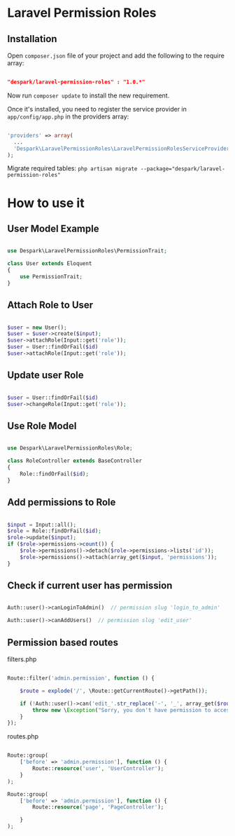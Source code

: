 # Laravel Permission Roles

## Installation

Open `composer.json` file of your project and add the following to the require array:
```json

"despark/laravel-permission-roles" : "1.0.*"

```

Now run `composer update` to install the new requirement.

Once it's installed, you need to register the service provider in `app/config/app.php` in the providers array:
```php

'providers' => array(
  ...
  'Despark\LaravelPermissionRoles\LaravelPermissionRolesServiceProvider',
);

```

Migrate required tables:
`php artisan migrate --package="despark/laravel-permission-roles"`


# How to use it

## User Model Example

```php

use Despark\LaravelPermissionRoles\PermissionTrait;

class User extends Eloquent
{
    use PermissionTrait;
}

```


## Attach Role to User

```php

$user = new User();
$user = $user->create($input);
$user->attachRole(Input::get('role'));
$user = User::findOrFail($id)
$user->attachRole(Input::get('role'));

```

## Update user Role

```php

$user = User::findOrFail($id)
$user->changeRole(Input::get('role'));

```

## Use Role Model

```php

use Despark\LaravelPermissionRoles\Role;

class RoleController extends BaseController
{
	Role::findOrFail($id);
}

```

## Add permissions to Role

```php

$input = Input::all();
$role = Role::findOrFail($id);
$role->update($input);
if ($role->permissions->count()) {
    $role->permissions()->detach($role->permissions->lists('id'));
    $role->permissions()->attach(array_get($input, 'permissions'));
}

```

## Check if current user has permission

```php

Auth::user()->canLoginToAdmin()  // permission slug 'login_to_admin'

Auth::user()->canAddUsers()  // permission slug 'edit_user'

```

## Permission based routes

filters.php

```php

Route::filter('admin.permission', function () {

    $route = explode('/', \Route::getCurrentRoute()->getPath());

    if (!Auth::user()->can('edit_'.str_replace('-', '_', array_get($route, 1)))) {
        throw new \Exception("Sorry, you don't have permission to access this page.");
    }
});

```
routes.php

```php

Route::group(
    ['before' => 'admin.permission'], function () {
        Route::resource('user', 'UserController');
    }
);

Route::group(
    ['before' => 'admin.permission'], function () {
        Route::resource('page', 'PageController');

    }
);

```










